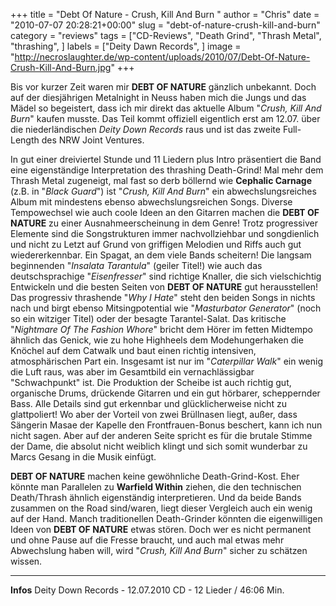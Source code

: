 +++
title = "Debt Of Nature - Crush, Kill And Burn "
author = "Chris"
date = "2010-07-07 20:28:21+00:00"
slug = "debt-of-nature-crush-kill-and-burn"
category = "reviews"
tags = ["CD-Reviews", "Death Grind", "Thrash Metal", "thrashing", ]
labels = ["Deity Dawn Records", ]
image = "http://necroslaughter.de/wp-content/uploads/2010/07/Debt-Of-Nature-Crush-Kill-And-Burn.jpg"
+++

Bis vor kurzer Zeit waren mir **DEBT OF NATURE** gänzlich unbekannt. Doch auf der diesjährigen Metalnight in Neuss haben mich die Jungs und das Mädel so begeistert, dass ich mir direkt das aktuelle Album "_Crush, Kill And Burn_" kaufen musste. Das Teil kommt offiziell eigentlich erst am 12.07. über die niederländischen _Deity Down Records_ raus und ist das zweite Full-Length des NRW Joint Ventures.

In gut einer dreiviertel Stunde und 11 Liedern plus Intro präsentiert die Band eine eigenständige Interpretation des thrashing Death-Grind! Mal mehr dem Thrash Metal zugeneigt, mal fast so derb böllernd wie **Cephalic Carnage** (z.B. in "_Black Guard_") ist "_Crush, Kill And Burn_" ein abwechslungsreiches Album mit mindestens ebenso abwechslungsreichen Songs. Diverse Tempowechsel wie auch coole Ideen an den Gitarren machen die **DEBT OF NATURE** zu einer Ausnahmeerscheinung in dem Genre! Trotz progressiver Elemente sind die Songstrukturen immer nachvollziehbar und songdienlich und nicht zu Letzt auf Grund von griffigen Melodien und Riffs auch gut wiedererkennbar. Ein Spagat, an dem viele Bands scheitern!
Die langsam beginnenden "_Insalata Tarantula_" (geiler Titel!) wie auch das deutschsprachige "_Eisenfresser_" sind richtige Knaller, die sich vielschichtig Entwickeln und die besten Seiten von **DEBT OF NATURE** gut herausstellen! Das progressiv thrashende "_Why I Hate_" steht den beiden Songs in nichts nach und birgt ebenso Mitsingpotential wie "_Masturbator Generator_" (noch so ein witziger Titel) oder der besagte Tarantel-Salat. Das kritische "_Nightmare Of The Fashion Whore_" bricht dem Hörer im fetten Midtempo ähnlich das Genick, wie zu hohe Highheels dem Modehungerhaken die Knöchel auf dem Catwalk und baut einen richtig intensiven, atmosphärischen Part ein. Insgesamt ist nur im "_Caterpillar Walk_" ein wenig die Luft raus, was aber im Gesamtbild ein vernachlässigbar "Schwachpunkt" ist.
Die Produktion der Scheibe ist auch richtig gut, organische Drums, drückende Gitarren und ein gut hörbarer, scheppernder Bass. Alle Details sind gut erkennbar und glücklicherweise nicht zu glattpoliert! Wo aber der Vorteil von zwei Brüllnasen liegt, außer, dass Sängerin Masae der Kapelle den Frontfrauen-Bonus beschert, kann ich nun nicht sagen. Aber auf der anderen Seite spricht es für die brutale Stimme der Dame, die absolut nicht weiblich klingt und sich somit wunderbar zu Marcs Gesang in die Musik einfügt.

**DEBT OF NATURE** machen keine gewöhnliche Death-Grind-Kost. Eher könnte man Parallelen zu **Warfield Within** ziehen, die den technischen Death/Thrash ähnlich eigenständig interpretieren. Und da beide Bands zusammen on the Road sind/waren, liegt dieser Vergleich auch ein wenig auf der Hand.
Manch traditionellen Death-Grinder könnten die eigenwilligen Ideen von **DEBT OF NATURE** etwas stören. Doch wer es nicht permanent und ohne Pause auf die Fresse braucht, und auch mal etwas mehr Abwechslung haben will, wird "_Crush, Kill And Burn_" sicher zu schätzen wissen.





---
**Infos**
Deity Down Records - 12.07.2010
CD - 12 Lieder / 46:06 Min.
